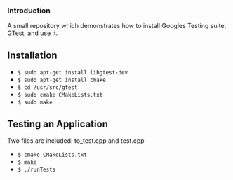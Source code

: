 ### Introduction

A small repository which demonstrates how to install Googles Testing suite, GTest, and use it.

## Installation

* `$ sudo apt-get install libgtest-dev`
* `$ sudo apt-get install cmake`
* `$ cd /usr/src/gtest`
* `$ sudo cmake CMakeLists.txt`
* `$ sudo make`

## Testing an Application

Two files are included: to_test.cpp and test.cpp

* `$ cmake CMakeLists.txt`
* `$ make`
* `$ ./runTests`

